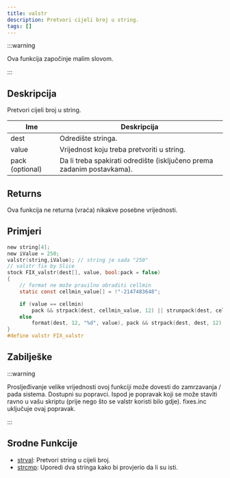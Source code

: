 ```yaml
---
title: valstr
description: Pretvori cijeli broj u string.
tags: []
---
```


:::warning

Ova funkcija započinje malim slovom.

:::

## Deskripcija

Pretvori cijeli broj u string.

| Ime             | Deskripcija                                                            |
| --------------- | ---------------------------------------------------------------------- |
| dest            | Odredište stringa.                                                     |
| value           | Vrijednost koju treba pretvoriti u string.                             |
| pack (optional) | Da li treba spakirati odredište (isključeno prema zadanim postavkama). |

## Returns

Ova funkcija ne returna (vraća) nikakve posebne vrijednosti.

## Primjeri

```c
new string[4];
new iValue = 250;
valstr(string,iValue); // string je sada "250"
// valstr fix by Slice
stock FIX_valstr(dest[], value, bool:pack = false)
{
    // format ne može pravilno obraditi cellmin
    static const cellmin_value[] = !"-2147483648";

    if (value == cellmin)
        pack && strpack(dest, cellmin_value, 12) || strunpack(dest, cellmin_value, 12);
    else
        format(dest, 12, "%d", value), pack && strpack(dest, dest, 12);
}
#define valstr FIX_valstr
```

## Zabilješke

:::warning

Prosljeđivanje velike vrijednosti ovoj funkciji može dovesti do zamrzavanja / pada sistema. Dostupni su popravci. Ispod je popravak koji se može staviti ravno u vašu skriptu (prije nego što se valstr koristi bilo gdje). fixes.inc uključuje ovaj popravak.

:::

## Srodne Funkcije

- [strval](strval): Pretvori string u cijeli broj.
- [strcmp](strcmp): Uporedi dva stringa kako bi provjerio da li su isti.
